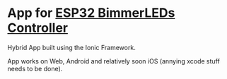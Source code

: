 # App for [ESP32 BimmerLEDs Controller](https://github.com/max-scopp/bt_audio_led_esp32)

Hybrid App built using the Ionic Framework.

App works on Web, Android and relatively soon iOS (annying xcode stuff needs to be done).
